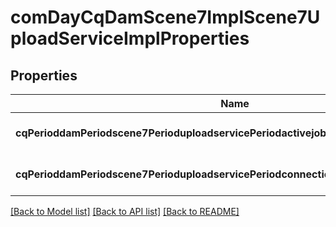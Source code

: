 # comDayCqDamScene7ImplScene7UploadServiceImplProperties

## Properties
Name | Type | Description | Notes
------------ | ------------- | ------------- | -------------
**cqPerioddamPeriodscene7PerioduploadservicePeriodactivejobtimeoutPeriodlabel** | [**ConfigNodePropertyInteger**](ConfigNodePropertyInteger.md) |  | [optional] [default to null]
**cqPerioddamPeriodscene7PerioduploadservicePeriodconnectionmaxperroutePeriodlabel** | [**ConfigNodePropertyInteger**](ConfigNodePropertyInteger.md) |  | [optional] [default to null]

[[Back to Model list]](../README.md#documentation-for-models) [[Back to API list]](../README.md#documentation-for-api-endpoints) [[Back to README]](../README.md)


